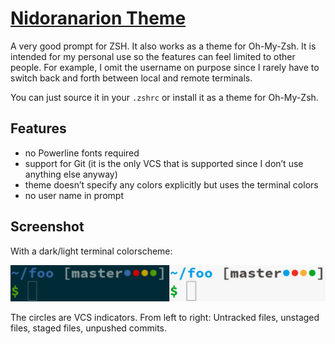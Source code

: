 # [Nidoranarion Theme](https://github.com/NicolaiRuckel/nidoranarion)

A very good prompt for ZSH. It also works as a theme for Oh-My-Zsh.
It is intended for my personal use so the features can feel limited to other
people. For example, I omit the username on purpose since I rarely have to
switch back and forth between local and remote terminals.

You can just source it in your `.zshrc` or install it as a theme for Oh-My-Zsh.

## Features

* no Powerline fonts required
* support for Git (it is the only VCS that is supported since I don’t use
  anything else anyway)
* theme doesn’t specify any colors explicitly but uses the terminal colors
* no user name in prompt

## Screenshot

With a dark/light terminal colorscheme:

![Screenshot with dark and light colorscheme](screenshot.png)

The circles are VCS indicators. From left to right: Untracked files, unstaged
files, staged files, unpushed commits.
